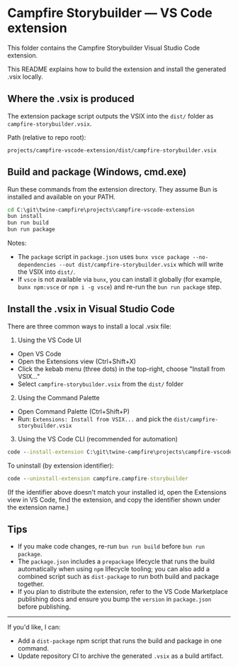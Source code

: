 # Campfire Storybuilder — VS Code extension

This folder contains the Campfire Storybuilder Visual Studio Code extension.

This README explains how to build the extension and install the generated .vsix locally.

## Where the .vsix is produced

The extension package script outputs the VSIX into the `dist/` folder as `campfire-storybuilder.vsix`.

Path (relative to repo root):

`projects/campfire-vscode-extension/dist/campfire-storybuilder.vsix`

## Build and package (Windows, cmd.exe)

Run these commands from the extension directory. They assume Bun is installed and available on your PATH.

```cmd
cd C:\git\twine-campfire\projects\campfire-vscode-extension
bun install
bun run build
bun run package
```

Notes:

- The `package` script in `package.json` uses `bunx vsce package --no-dependencies --out dist/campfire-storybuilder.vsix` which will write the VSIX into `dist/`.
- If `vsce` is not available via `bunx`, you can install it globally (for example, `bunx npm:vsce` or `npm i -g vsce`) and re-run the `bun run package` step.

## Install the .vsix in Visual Studio Code

There are three common ways to install a local .vsix file:

1. Using the VS Code UI

- Open VS Code
- Open the Extensions view (Ctrl+Shift+X)
- Click the kebab menu (three dots) in the top-right, choose "Install from VSIX..."
- Select `campfire-storybuilder.vsix` from the `dist/` folder

2. Using the Command Palette

- Open Command Palette (Ctrl+Shift+P)
- Run: `Extensions: Install from VSIX...` and pick the `dist/campfire-storybuilder.vsix`

3. Using the VS Code CLI (recommended for automation)

```cmd
code --install-extension C:\git\twine-campfire\projects\campfire-vscode-extension\dist\campfire-storybuilder.vsix
```

To uninstall (by extension identifier):

```cmd
code --uninstall-extension campfire.campfire-storybuilder
```

(If the identifier above doesn't match your installed id, open the Extensions view in VS Code, find the extension, and copy the identifier shown under the extension name.)

## Tips

- If you make code changes, re-run `bun run build` before `bun run package`.
- The `package.json` includes a `prepackage` lifecycle that runs the build automatically when using `npm` lifecycle tooling; you can also add a combined script such as `dist-package` to run both build and package together.
- If you plan to distribute the extension, refer to the VS Code Marketplace publishing docs and ensure you bump the `version` in `package.json` before publishing.

---

If you'd like, I can:

- Add a `dist-package` npm script that runs the build and package in one command.
- Update repository CI to archive the generated `.vsix` as a build artifact.
